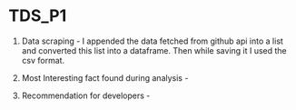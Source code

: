 # TDS_P1
1) Data scraping - I appended the data fetched from github api into a list and converted this list into a dataframe. Then while saving it I used the csv format.
    
2) Most Interesting fact found during analysis - 

3) Recommendation for developers - 
